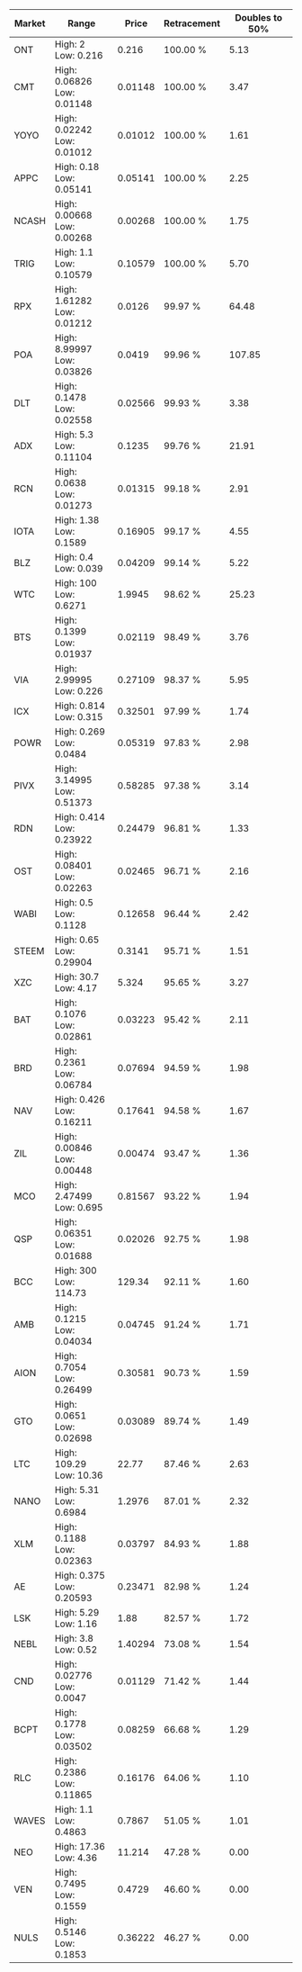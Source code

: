 | Market | Range | Price| Retracement | Doubles to 50% |
| --- | --- | --- | --- | --- |
| ONT | High: 2<br />Low: 0.216 | 0.216 | 100.00 % | 5.13 |
| CMT | High: 0.06826<br />Low: 0.01148 | 0.01148 | 100.00 % | 3.47 |
| YOYO | High: 0.02242<br />Low: 0.01012 | 0.01012 | 100.00 % | 1.61 |
| APPC | High: 0.18<br />Low: 0.05141 | 0.05141 | 100.00 % | 2.25 |
| NCASH | High: 0.00668<br />Low: 0.00268 | 0.00268 | 100.00 % | 1.75 |
| TRIG | High: 1.1<br />Low: 0.10579 | 0.10579 | 100.00 % | 5.70 |
| RPX | High: 1.61282<br />Low: 0.01212 | 0.0126 | 99.97 % | 64.48 |
| POA | High: 8.99997<br />Low: 0.03826 | 0.0419 | 99.96 % | 107.85 |
| DLT | High: 0.1478<br />Low: 0.02558 | 0.02566 | 99.93 % | 3.38 |
| ADX | High: 5.3<br />Low: 0.11104 | 0.1235 | 99.76 % | 21.91 |
| RCN | High: 0.0638<br />Low: 0.01273 | 0.01315 | 99.18 % | 2.91 |
| IOTA | High: 1.38<br />Low: 0.1589 | 0.16905 | 99.17 % | 4.55 |
| BLZ | High: 0.4<br />Low: 0.039 | 0.04209 | 99.14 % | 5.22 |
| WTC | High: 100<br />Low: 0.6271 | 1.9945 | 98.62 % | 25.23 |
| BTS | High: 0.1399<br />Low: 0.01937 | 0.02119 | 98.49 % | 3.76 |
| VIA | High: 2.99995<br />Low: 0.226 | 0.27109 | 98.37 % | 5.95 |
| ICX | High: 0.814<br />Low: 0.315 | 0.32501 | 97.99 % | 1.74 |
| POWR | High: 0.269<br />Low: 0.0484 | 0.05319 | 97.83 % | 2.98 |
| PIVX | High: 3.14995<br />Low: 0.51373 | 0.58285 | 97.38 % | 3.14 |
| RDN | High: 0.414<br />Low: 0.23922 | 0.24479 | 96.81 % | 1.33 |
| OST | High: 0.08401<br />Low: 0.02263 | 0.02465 | 96.71 % | 2.16 |
| WABI | High: 0.5<br />Low: 0.1128 | 0.12658 | 96.44 % | 2.42 |
| STEEM | High: 0.65<br />Low: 0.29904 | 0.3141 | 95.71 % | 1.51 |
| XZC | High: 30.7<br />Low: 4.17 | 5.324 | 95.65 % | 3.27 |
| BAT | High: 0.1076<br />Low: 0.02861 | 0.03223 | 95.42 % | 2.11 |
| BRD | High: 0.2361<br />Low: 0.06784 | 0.07694 | 94.59 % | 1.98 |
| NAV | High: 0.426<br />Low: 0.16211 | 0.17641 | 94.58 % | 1.67 |
| ZIL | High: 0.00846<br />Low: 0.00448 | 0.00474 | 93.47 % | 1.36 |
| MCO | High: 2.47499<br />Low: 0.695 | 0.81567 | 93.22 % | 1.94 |
| QSP | High: 0.06351<br />Low: 0.01688 | 0.02026 | 92.75 % | 1.98 |
| BCC | High: 300<br />Low: 114.73 | 129.34 | 92.11 % | 1.60 |
| AMB | High: 0.1215<br />Low: 0.04034 | 0.04745 | 91.24 % | 1.71 |
| AION | High: 0.7054<br />Low: 0.26499 | 0.30581 | 90.73 % | 1.59 |
| GTO | High: 0.0651<br />Low: 0.02698 | 0.03089 | 89.74 % | 1.49 |
| LTC | High: 109.29<br />Low: 10.36 | 22.77 | 87.46 % | 2.63 |
| NANO | High: 5.31<br />Low: 0.6984 | 1.2976 | 87.01 % | 2.32 |
| XLM | High: 0.1188<br />Low: 0.02363 | 0.03797 | 84.93 % | 1.88 |
| AE | High: 0.375<br />Low: 0.20593 | 0.23471 | 82.98 % | 1.24 |
| LSK | High: 5.29<br />Low: 1.16 | 1.88 | 82.57 % | 1.72 |
| NEBL | High: 3.8<br />Low: 0.52 | 1.40294 | 73.08 % | 1.54 |
| CND | High: 0.02776<br />Low: 0.0047 | 0.01129 | 71.42 % | 1.44 |
| BCPT | High: 0.1778<br />Low: 0.03502 | 0.08259 | 66.68 % | 1.29 |
| RLC | High: 0.2386<br />Low: 0.11865 | 0.16176 | 64.06 % | 1.10 |
| WAVES | High: 1.1<br />Low: 0.4863 | 0.7867 | 51.05 % | 1.01 |
| NEO | High: 17.36<br />Low: 4.36 | 11.214 | 47.28 % | 0.00 |
| VEN | High: 0.7495<br />Low: 0.1559 | 0.4729 | 46.60 % | 0.00 |
| NULS | High: 0.5146<br />Low: 0.1853 | 0.36222 | 46.27 % | 0.00 |
